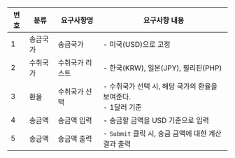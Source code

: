 | 번호 | 분류 | 요구사항명 | 요구사항 내용 |
|--|--|--|--|
| 1 | 송금국가 | 송금국가 | - 미국(USD)으로 고정 |
| 2 | 수취국가 | 수취국가 리스트 | - 한국(KRW), 일본(JPY), 필리핀(PHP) |
| 3 | 환율 | 수취국가 선택 | - 수취국가 선택 시, 해당 국가의 환율을 보여준다.<br> - 1달러 기준 |
| 4 | 송금액 | 송금액 입력  | - 송금할 금액을 USD 기준으로 입력 |
| 5 | 송금액 | 송금액 출력  | - `Submit` 클릭 시, 송금 금액에 대한 계산 결과 출력 |
